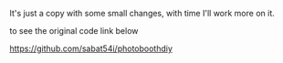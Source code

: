 It's just a copy with some small changes,  with time I'll work more on it.

to see the original code link below

https://github.com/sabat54i/photoboothdiy
